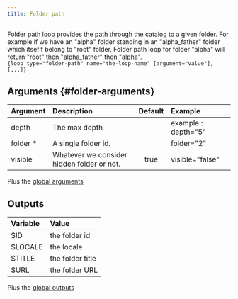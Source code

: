```yaml
---
title: Folder path
---
```


Folder path loop provides the path through the catalog to a given folder. For example if we have an "alpha" folder standing in an "alpha_father" folder which itseflf belong to "root" folder. Folder path loop for folder "alpha" will return "root" then "alpha_father" then "alpha".   
`{loop type="folder-path" name="the-loop-name" [argument="value"], [...]}`

## Arguments {#folder-arguments}

| Argument | Description                                 | Default | Example             |
|----------|:--------------------------------------------|:-------:|:--------------------|
| depth    | The max depth                               |         | example : depth="5" |
| folder * | A single folder id.                         |         | folder="2"          |
| visible  | Whatever we consider hidden folder or not.  |  true   | visible="false"     |

Plus the [global arguments](./global_arguments)

## Outputs

| Variable | Value            |
|:---------|:-----------------|
| $ID      | the folder id    |
| $LOCALE  | the locale       |
| $TITLE   | the folder title |
| $URL     | the folder URL   |

Plus the [global outputs](./global_arguments)